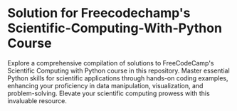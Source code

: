 # Solution for Freecodechamp's Scientific-Computing-With-Python Course
Explore a comprehensive compilation of solutions to FreeCodeCamp's Scientific Computing with Python course in this repository. Master essential Python skills for scientific applications through hands-on coding examples, enhancing your proficiency in data manipulation, visualization, and problem-solving. Elevate your scientific computing prowess with this invaluable resource.
